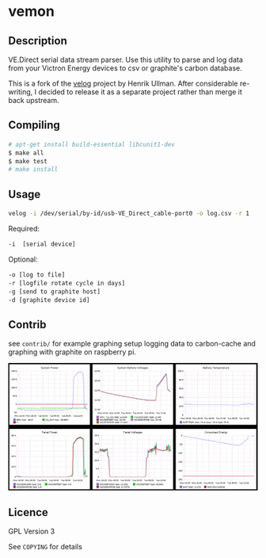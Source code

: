 # vemon

## Description

VE.Direct serial data stream parser. Use this utility to parse and log data
from your Victron Energy devices to csv or graphite's carbon database.

This is a fork of the [velog](https://github.com/ullman/velog) project by
Henrik Ullman. After considerable re-writing, I decided to release it as a
separate project rather than merge it back upstream.

## Compiling

```bash
# apt-get install build-essential libcunit1-dev
$ make all
$ make test
# make install
```

## Usage

```bash
velog -i /dev/serial/by-id/usb-VE_Direct_cable-port0 -o log.csv -r 1
```

Required:

```bash
-i  [serial device]
```

Optional:

```bash
-o [log to file]
-r [logfile rotate cycle in days]
-g [send to graphite host]
-d [graphite device id]
```

## Contrib

see `contrib/` for example graphing setup logging data to carbon-cache and graphing with
graphite on raspberry pi.

![vemon screenshot](contrib/20201020-solar_graphs.png)

## Licence

GPL Version 3

See `COPYING` for details
